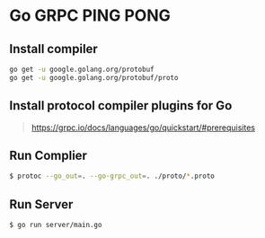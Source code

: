 # Go GRPC PING PONG

## Install compiler

```bash
go get -u google.golang.org/protobuf
go get -u google.golang.org/protobuf/proto
```

## Install protocol compiler plugins for Go

> https://grpc.io/docs/languages/go/quickstart/#prerequisites

## Run Complier

```bash
$ protoc --go_out=. --go-grpc_out=. ./proto/*.proto
```

## Run Server

```bash
$ go run server/main.go
```
